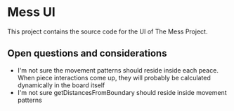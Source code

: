 # Mess UI

This project contains the source code for the UI of The Mess Project.

## Open questions and considerations

- I'm not sure the movement patterns should reside inside each peace. When piece interactions come up, they will probably be calculated dynamically in the board itself
- I'm not sure getDistancesFromBoundary should reside inside movement patterns
